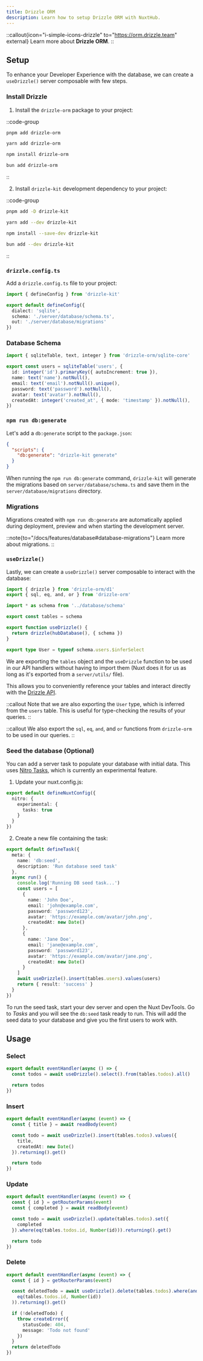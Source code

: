 ```yaml
---
title: Drizzle ORM
description: Learn how to setup Drizzle ORM with NuxtHub.
---
```


::callout{icon="i-simple-icons-drizzle" to="https://orm.drizzle.team" external}
Learn more about **Drizzle ORM**.
::

## Setup

To enhance your Developer Experience with the database, we can create a `useDrizzle()` server composable with few steps.

### Install Drizzle

1. Install the `drizzle-orm` package to your project:

::code-group
```bash [pnpm]
pnpm add drizzle-orm
```
```bash [yarn]
yarn add drizzle-orm
```
```bash [npm]
npm install drizzle-orm
```
```bash [bun]
bun add drizzle-orm
```
::

2. Install `drizzle-kit` development dependency to your project:

::code-group
```bash [pnpm]
pnpm add -D drizzle-kit
```
```bash [yarn]
yarn add --dev drizzle-kit
```
```bash [npm]
npm install --save-dev drizzle-kit
```
```bash [bun]
bun add --dev drizzle-kit
```
::

### `drizzle.config.ts`

Add a `drizzle.config.ts` file to your project:

```ts [drizzle.config.ts]
import { defineConfig } from 'drizzle-kit'

export default defineConfig({
  dialect: 'sqlite',
  schema: './server/database/schema.ts',
  out: './server/database/migrations'
})
```

### Database Schema

```ts [server/database/schema.ts]
import { sqliteTable, text, integer } from 'drizzle-orm/sqlite-core'

export const users = sqliteTable('users', {
  id: integer('id').primaryKey({ autoIncrement: true }),
  name: text('name').notNull(),
  email: text('email').notNull().unique(),
  password: text('password').notNull(),
  avatar: text('avatar').notNull(),
  createdAt: integer('created_at', { mode: 'timestamp' }).notNull(),
})
```

### `npm run db:generate`

Let's add a `db:generate` script to the `package.json`:

```json [package.json]
{
  "scripts": {
    "db:generate": "drizzle-kit generate"
  }
}
```

When running the `npm run db:generate` command, `drizzle-kit` will generate the migrations based on `server/database/schema.ts` and save them in the `server/database/migrations` directory.

### Migrations

Migrations created with `npm run db:generate` are automatically applied during deployment, preview and when starting the development server.

::note{to="/docs/features/database#database-migrations"}
Learn more about migrations.
::

### `useDrizzle()`

Lastly, we can create a `useDrizzle()` server composable to interact with the database:

```ts [server/utils/drizzle.ts]
import { drizzle } from 'drizzle-orm/d1'
export { sql, eq, and, or } from 'drizzle-orm'

import * as schema from '../database/schema'

export const tables = schema

export function useDrizzle() {
  return drizzle(hubDatabase(), { schema })
}

export type User = typeof schema.users.$inferSelect
```

We are exporting the `tables` object and the `useDrizzle` function to be used in our API handlers without having to import them (Nuxt does it for us as long as it's exported from a `server/utils/` file).

This allows you to conveniently reference your tables and interact directly with the [Drizzle API](https://orm.drizzle.team/docs/overview).

::callout
Note that we are also exporting the `User` type, which is inferred from the `users` table. This is useful for type-checking the results of your queries.
::

::callout
We also export the `sql`, `eq`, `and`, and `or` functions from `drizzle-orm` to be used in our queries.
::

### Seed the database (Optional)

You can add a server task to populate your database with initial data. This uses [Nitro Tasks](https://nitro.unjs.io/guide/tasks), which is currently an experimental feature.

1. Update your nuxt.config.js:

```ts [nuxt.config.ts]
export default defineNuxtConfig({
  nitro: {
    experimental: {
      tasks: true
    }
  }
})
```

2. Create a new file containing the task:

```ts [server/tasks/seed.ts]
export default defineTask({
  meta: {
    name: 'db:seed',
    description: 'Run database seed task'
  },
  async run() {
    console.log('Running DB seed task...')
    const users = [
      {
        name: 'John Doe',
        email: 'john@example.com',
        password: 'password123',
        avatar: 'https://example.com/avatar/john.png',
        createdAt: new Date()
      },
      {
        name: 'Jane Doe',
        email: 'jane@example.com',
        password: 'password123',
        avatar: 'https://example.com/avatar/jane.png',
        createdAt: new Date()
      }
    ]
    await useDrizzle().insert(tables.users).values(users)
    return { result: 'success' }
  }
})
```

To run the seed task, start your dev server and open the Nuxt DevTools. Go to _Tasks_ and you will see the `db:seed` task ready to run. This will add the seed data to your database and give you the first users to work with.

## Usage

### Select

```ts [server/api/todos/index.get.ts]
export default eventHandler(async () => {
  const todos = await useDrizzle().select().from(tables.todos).all()

  return todos
})
```

### Insert

```ts [server/api/todos/index.post.ts]
export default eventHandler(async (event) => {
  const { title } = await readBody(event)

  const todo = await useDrizzle().insert(tables.todos).values({
    title,
    createdAt: new Date()
  }).returning().get()

  return todo
})
```

### Update

```ts [server/api/todos/[id\\].patch.ts]
export default eventHandler(async (event) => {
  const { id } = getRouterParams(event)
  const { completed } = await readBody(event)

  const todo = await useDrizzle().update(tables.todos).set({
    completed
  }).where(eq(tables.todos.id, Number(id))).returning().get()

  return todo
})
```

### Delete

```ts [server/api/todos/[id\\].delete.ts]
export default eventHandler(async (event) => {
  const { id } = getRouterParams(event)

  const deletedTodo = await useDrizzle().delete(tables.todos).where(and(
    eq(tables.todos.id, Number(id))
  )).returning().get()

  if (!deletedTodo) {
    throw createError({
      statusCode: 404,
      message: 'Todo not found'
    })
  }
  return deletedTodo
})
```

